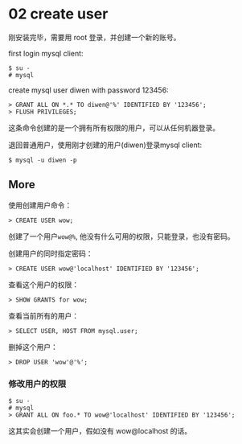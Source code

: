 # 02 create user

刚安装完毕，需要用 root 登录，并创建一个新的账号。

first login mysql client:

```
$ su -
# mysql
```

create mysql user diwen with password 123456:

```
> GRANT ALL ON *.* TO diwen@'%' IDENTIFIED BY '123456';
> FLUSH PRIVILEGES;
```

这条命令创建的是一个拥有所有权限的用户，可以从任何机器登录。

退回普通用户，使用刚才创建的用户(diwen)登录mysql client:

```
$ mysql -u diwen -p
```

## More

使用创建用户命令：

```
> CREATE USER wow;
```

创建了一个用户`wow@%`, 他没有什么可用的权限，只能登录，也没有密码。

创建用户的同时指定密码：

```
> CREATE USER wow@'localhost' IDENTIFIED BY '123456';
```

查看这个用户的权限：

```
> SHOW GRANTS for wow;
```

查看当前所有的用户：

```
> SELECT USER, HOST FROM mysql.user;
```

删掉这个用户：

```
> DROP USER 'wow'@'%';
```

### 修改用户的权限

```
$ su - 
# mysql
> GRANT ALL ON foo.* TO wow@'localhost' IDENTIFIED BY '123456';
```

这其实会创建一个用户，假如没有 wow@localhost 的话。
